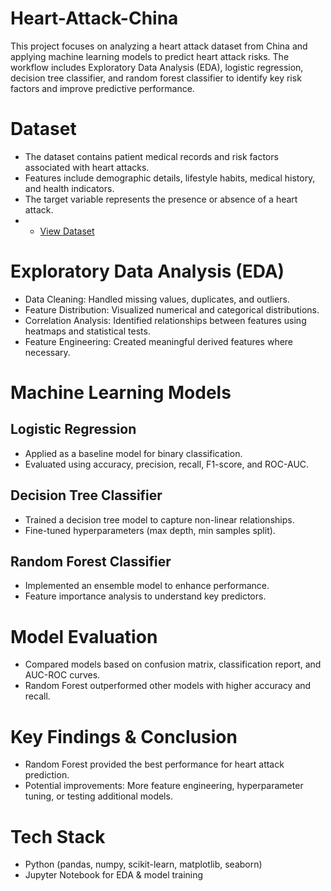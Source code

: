 # Heart-Attack-China
This project focuses on analyzing a heart attack dataset from China and applying machine learning models to predict heart attack risks. The workflow includes Exploratory Data Analysis (EDA), logistic regression, decision tree classifier, and random forest classifier to identify key risk factors and improve predictive performance.

# Dataset
- The dataset contains patient medical records and risk factors associated with heart attacks.
- Features include demographic details, lifestyle habits, medical history, and health indicators.
- The target variable represents the presence or absence of a heart attack.
- - <a href = "https://www.kaggle.com/datasets/ankushpanday2/heart-attack-risk-dataset-of-china"> View Dataset </a>

# Exploratory Data Analysis (EDA)
- Data Cleaning: Handled missing values, duplicates, and outliers.
- Feature Distribution: Visualized numerical and categorical distributions.
- Correlation Analysis: Identified relationships between features using heatmaps and statistical tests.
- Feature Engineering: Created meaningful derived features where necessary.

# Machine Learning Models
## Logistic Regression
- Applied as a baseline model for binary classification.
- Evaluated using accuracy, precision, recall, F1-score, and ROC-AUC.

## Decision Tree Classifier
- Trained a decision tree model to capture non-linear relationships.
- Fine-tuned hyperparameters (max depth, min samples split).

## Random Forest Classifier
- Implemented an ensemble model to enhance performance.
- Feature importance analysis to understand key predictors.

# Model Evaluation
- Compared models based on confusion matrix, classification report, and AUC-ROC curves.
- Random Forest outperformed other models with higher accuracy and recall.

# Key Findings & Conclusion
- Random Forest provided the best performance for heart attack prediction.
- Potential improvements: More feature engineering, hyperparameter tuning, or testing additional models.

# Tech Stack
- Python (pandas, numpy, scikit-learn, matplotlib, seaborn)
- Jupyter Notebook for EDA & model training
